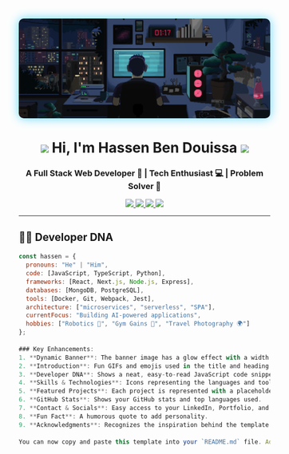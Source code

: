 <!-- Dynamic Banner with Glow Effect -->
<div align="center">
  <img src="https://github.com/hassenbendouiss/hassenbendouiss/blob/main/This%20pin%20is%20all%20about%20coding.gif?raw=true" 
       alt="Hassen's Coding Universe" 
       style="width: 100%; height: 200px; object-fit: cover; border-radius: 10px; box-shadow: 0 0 20px #61dafb;">
</div>

<h1 align="center">
  <img src="https://media.giphy.com/media/hvRJCLFzcasrR4ia7z/giphy.gif" width="30px"> 
  Hi, I'm Hassen Ben Douissa
  <img src="https://media.giphy.com/media/WUlplcMpOCEmTGBtBW/giphy.gif" width="40">
</h1>

<h3 align="center">
   <b>A Full Stack Web Developer 🚀 | Tech Enthusiast 💻 | Problem Solver 🧩</b>
</h3>

<p align="center">
  <a href="https://www.linkedin.com/in/hassenbendouissa/">
    <img src="https://img.shields.io/badge/-LinkedIn-0077B5?style=for-the-badge&logo=Linkedin&logoColor=white">
  </a>
  <a href="mailto:hassen.bendouiissa@gmail.com">
    <img src="https://img.shields.io/badge/-Gmail-EA4335?style=for-the-badge&logo=Gmail&logoColor=white">
  </a>
  <a href="https://hassenbendouiss.github.io/portfolio">
    <img src="https://img.shields.io/badge/Portfolio-FF6B6B?style=for-the-badge&logo=vercel&logoColor=white">
  </a>
  <a href="https://visitorbadge.io/status?path=https%3A%2F%2Fgithub.com%2Fhassenbendouiss">
    <img src="https://api.visitorbadge.io/api/visitors?path=https%3A%2F%2Fgithub.com%2Fhassenbendouiss&label=Visitors&countColor=%23263759&style=for-the-badge">
  </a>
</p>

---

## 🧙‍♂️ Developer DNA

```javascript
const hassen = {
  pronouns: "He" | "Him",
  code: [JavaScript, TypeScript, Python],
  frameworks: [React, Next.js, Node.js, Express],
  databases: [MongoDB, PostgreSQL],
  tools: [Docker, Git, Webpack, Jest],
  architecture: ["microservices", "serverless", "SPA"],
  currentFocus: "Building AI-powered applications",
  hobbies: ["Robotics 🤖", "Gym Gains 💪", "Travel Photography 🌍"]
};

### Key Enhancements:
1. **Dynamic Banner**: The banner image has a glow effect with a width of 100% for responsiveness.
2. **Introduction**: Fun GIFs and emojis used in the title and heading for a friendly touch.
3. **Developer DNA**: Shows a neat, easy-to-read JavaScript code snippet that represents your skills and focus areas.
4. **Skills & Technologies**: Icons representing the languages and tools you’re familiar with.
5. **Featured Projects**: Each project is represented with a placeholder image and description. Replace the placeholder with your actual project screenshots and links.
6. **GitHub Stats**: Shows your GitHub stats and top languages used.
7. **Contact & Socials**: Easy access to your LinkedIn, Portfolio, and GitHub profiles.
8. **Fun Fact**: A humorous quote to add personality.
9. **Acknowledgments**: Recognizes the inspiration behind the template and credits the creator.

You can now copy and paste this template into your `README.md` file. Adjust the links and images as needed for your personal projects and preferences.
